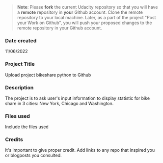 >**Note**: Please **fork** the current Udacity repository so that you will have a **remote** repository in **your** Github account. Clone the remote repository to your local machine. Later, as a part of the project "Post your Work on Github", you will push your proposed changes to the remote repository in your Github account.

### Date created
11/06/2022

### Project Title
Upload project bikeshare python to Github

### Description
The project is to ask user's input information to display statistic for bike share in 3 cities: New York, Chicago and Washington.

### Files used
Include the files used

### Credits
It's important to give proper credit. Add links to any repo that inspired you or blogposts you consulted.

